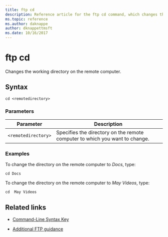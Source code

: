 ```yaml
---
title: ftp cd
description: Reference article for the ftp cd command, which changes the working directory on the remote computer.
ms.topic: reference
ms.author: daknappe
author: dknappettmsft
ms.date: 10/16/2017
---
```


# ftp cd



Changes the working directory on the remote computer.

## Syntax

```
cd <remotedirectory>
```

### Parameters

| Parameter | Description |
| --------- | ----------- |
| `<remotedirectory>` | Specifies the directory on the remote computer to which you want to change. |

### Examples

To change the directory on the remote computer to *Docs*, type:

```
cd Docs
```

To change the directory on the remote computer to *May Videos*, type:

```
cd  May Videos
```

## Related links

- [Command-Line Syntax Key](command-line-syntax-key.md)

- [Additional FTP guidance](/previous-versions/orphan-topics/ws.10/cc756013(v=ws.10))
